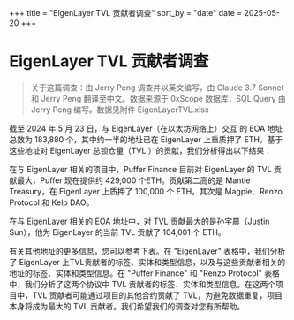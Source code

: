 +++
title = "EigenLayer TVL 贡献者调查"
sort_by = "date"
date = 2025-05-20
+++
# EigenLayer TVL 贡献者调查

> 关于这篇调查：由 Jerry Peng 调查并以英文编写，由 Claude 3.7 Sonnet 和 Jerry Peng 翻译至中文。数据来源于 0xScope 数据库，SQL Query 由 Jerry Peng 编写。数据见附件 EigenLayerTVL.xlsx
> 

截至 2024 年 5 月 23 日，与 EigenLayer（在以太坊网络上）交互 的 EOA 地址总数为 183,880 个，其中约一半的地址已在 EigenLayer 上重质押了 ETH。基于这些地址对 EigenLayer 总锁仓量（TVL ）的贡献，我们分析得出以下结果：

在与 EigenLayer 相关的项目中，Puffer Finance 目前对 EigenLayer 的 TVL 贡献最大，Puffer 现在提供约 429,000 个ETH。贡献第二高的是 Mantle Treasury，在 EigenLayer 上质押了 100,000 个 ETH，其次是 Magpie、Renzo Protocol 和 Kelp DAO。

在与 EigenLayer 相关的 EOA 地址中，对 TVL 贡献最大的是孙宇晨（Justin Sun），他为 EigenLayer 的当前 TVL 贡献了 104,001 个 ETH。

有关其他地址的更多信息，您可以参考下表。在 "EigenLayer" 表格中，我们分析了 EigenLayer 上TVL贡献者的标签、实体和类型信息，以及与这些贡献者相关的地址的标签、实体和类型信息。在 "Puffer Finance" 和 "Renzo Protocol" 表格中，我们分析了这两个协议中 TVL 贡献者的标签、实体和类型信息。在这两个项目中，TVL 贡献者可能通过项目的其他合约贡献了 TVL，为避免数据重复，项目本身将成为最大的 TVL 贡献者。我们希望我们的调查对您有所帮助。